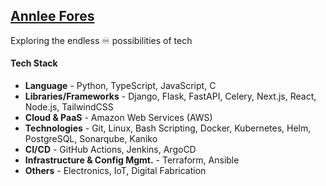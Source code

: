 ## [Annlee Fores](https://annleefores.com/)

Exploring the endless ♾️ possibilities of tech

#### Tech Stack
- **Language**  -  Python, TypeScript, JavaScript, C  
- **Libraries/Frameworks**  -  Django, Flask, FastAPI, Celery, Next.js, React, Node.js, TailwindCSS
- **Cloud & PaaS**  -  Amazon Web Services (AWS)
- **Technologies**  -  Git, Linux, Bash Scripting, Docker, Kubernetes, Helm, PostgreSQL, Sonarqube, Kaniko
- **CI/CD**  -    GitHub Actions, Jenkins, ArgoCD
- **Infrastructure & Config Mgmt.**  -  Terraform, Ansible
- **Others**  -  Electronics, IoT, Digital Fabrication
